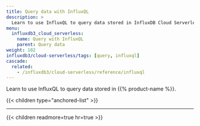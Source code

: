 ```yaml
---
title: Query data with InfluxQL
description: >
  Learn to use InfluxQL to query data stored in InfluxDB Cloud Serverless.
menu:
  influxdb3_cloud_serverless:
    name: Query with InfluxQL
    parent: Query data
weight: 102
influxdb3/cloud-serverless/tags: [query, influxql]
cascade:
  related:
    - /influxdb3/cloud-serverless/reference/influxql
---
```


Learn to use InfluxQL to query data stored in {{% product-name %}}.

{{< children type="anchored-list" >}}

---

{{< children readmore=true hr=true >}}